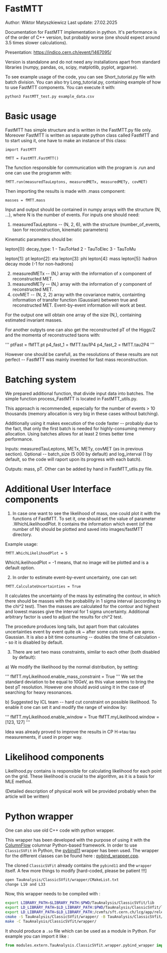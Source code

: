 # FastMTT

Author: Wiktor Matyszkiewicz
Last update: 27.02.2025

Documentation for FastMTT implementation in python. It's performance is of the order of C++ version, but probably worse (one should expect around 3.5 times slower calculations).

Presentation: https://indico.cern.ch/event/1467095/

Version is standalone and do not need any installations apart from standard libraries (numpy, pandas, os, scipy, matplotlib, pyplot, argparse).

To see example usage of the code, you can see Short_tutorial.py file with batch division. You can also try Long_tutorial.py, containing example of how to use FastMTT components. You can execute it with:

```
python3 FastMTT_test.py example_data.csv
```

# Basic usage

FastMTT has simple structure and is written in the FastMTT.py file only.
Moreover FastMTT is written as separate python class called FastMTT and to start using it, one have to make an instance of this class:

 ```
import FastMTT

fMTT = FastMTT.FastMTT()
 ```

The function responsible for communication with the program is .run and one can use the programm with:
```
fMTT.run(measuredTauLeptons, measuredMETx, measuredMETy, covMET)
```

Then importing the results is made with .mass component:

```
masses = fMTT.mass
```

Input and output should be contained in numpy arrays with the structure (N, ...), where N is the number of events. For inputs one should need:

1) measuredTauLeptons -- (N, 2, 6), with the structure (number_of_events, taon for reconstruction, kinematic parameters)

Kinematic parameters should be:

lepton[0]: decay_type:
1 - TauToHad
2 - TauToElec
3 - TauToMu

lepton[1]: pt
lepton[2]: eta
lepton[3]: phi
lepton[4]: mass
lepton[5]: hadron decay mode (-1 for non-hadrons)

2) measuredMETx -- (N,) array with the information of x component of reconstructed MET.
3) measuredMETy -- (N,) array with the information of y component of reconstructed MET.
4) covMET -- (N, 2, 2) array with the covariance matrix, containting information of transfer function (Gaussian) between true and reconstructed MET. Event-by-event information will work at best.

For the output one will obtain one array of the size (N,), containing estimated invariant masses.

For another outpyts one can also get the reconstructed pT of the Higgs/Z and the momenta of reconstructed taons with:

'''
ptFast = fMTT.pt
p4_fast_1 = fMTT.tau1P4
p4_fast_2 = fMTT.tau2P4
'''

However one should be carefull, as the resolutions of these results are not perfect -- FastMTT was mainly invented for fast mass reconstruction.

# Batching system

We prepared additional function, that divide input data into batches. The simple function process_FastMTT is located in FastMTT_utils.py.

This approach is recommended, especially for the number of events > 10 thousands (memory allocation is very big in these cases without batching).

Additionally using it makes execution of the code faster -- probably due to the fact, that only the first batch is needed for highly-consuming memory allocation. Using batches allows for at least 2 times better time performance.

Inputs: measuredTauLeptons, METx, METy, covMET (as in previous section). Optional -- batch_size (5 000 by default) and log_interval (1 by default, so the code will raport upon its progress with each batch).

Outputs: mass, pT. Other can be added by hand in FastMTT_utlis.py file.

# Additional User Interface components

1) In case one want to see the likelihood of mass, one could plot it with the functions of FastMTT.
To set it, one should set the value of parameter .WhichLikelihoodPlot. It contains the information which event (of the number of N) should be plotted and saved into images/fastMTT directory.

Example usage:

```
fMTT.WhichLikelihoodPlot = 5
```

WhichLikelihoodPlot = -1 means, that no image will be plotted and is a default option.

2) In order to estimate event-by-event uncertainty, one can set:

```
fMTT.CalculateUncertainties = True
```

It calculates the uncertainty of the mass by estimating the contour, in which there should be masses with the probability in 1 sigma interval (according to the chi^2 test). Then the masses are calculated for the contour and highest and lowest masses give the interval for 1 sigma uncertainty. Additional arbitrary factor is used to adjust the results for chi^2 test.

The procedure produces long tails, but apart from that calculates uncertainties event by event quite ok ~ after some cuts results are aprox. Gaussian. It is also a bit time consuming -- doubles the time of calculation -- so it is disabled by default.

3) There are set two mass constraints, similar to each other (both disabled by default):

a) We modify the likelihood by the normal distribution, by setting:

'''
fMTT.myLikelihood.enable_mass_constraint = True
'''
We set the standard deviation to be equal to 10GeV, as this value seems to bring the best pT resolution. However one should avoid using it in the case of searching for heavy resonances.

b) Suggested by ICL team -- hard cut constraint on possible likelihood. To enable it one can set it and modify the range of window by:

'''
fMTT.myLikelihood.enable_window = True
fMTT.myLikelihood.window = [123, 127]
'''

Idea was already proved to improve the results in CP H->tau tau measurements, if used in proper way.

# Likelihood components

Likelihood.py contains is responsible for calculating likelihood for each point on the grid. These likelihood is crucial to the algorithm, as it is a basis for MLE method.

(Detailed description of physical work will be provided probably when the article will be written)

# Python wrapper

One can also use old C++ code with python wrapper.

This wrapper has been developed with the purpose of using it with the [ColumnFlow](https://columnflow.readthedocs.io/en/latest/) columnar Python-based framework. In order to use `ClassicSVFit` in Python, the [pybind11](https://pybind11.readthedocs.io/en/stable/basics.html) wrapper has been used. The wrapper for the different classes can be found here : [pybind_wrapper.cpp](https://github.com/oponcet/ClassicSVfit/blob/fastMTT_19_02_2019/wrapper/pybind_wrapper.cpp).

The cloned `ClassicSVFit` already contains the `pybind11` and the `wrapper` itself. A few more things to modify [hard-coded, please be patient !!!]
```bash
open TauAnalysis/ClassicSVfit/wrapper/CMakeList.txt
change L10 and L33
```
Now, this wrapper needs to be compiled with :
```bash
export LIBRARY_PATH=$LIBRARY_PATH:$PWD/TauAnalysis/ClassicSVfit/lib
export LD_LIBRARY_PATH=$LD_LIBRARY_PATH:$PWD/TauAnalysis/ClassicSVfit/lib
export LD_LIBRARY_PATH=$LD_LIBRARY_PATH:/cvmfs/sft.cern.ch/lcg/app/releases/ROOT/6.30.04/x86_64-centosstream9-gcc113-opt/lib/
cmake -S TauAnalysis/ClassicSVfit/wrapper/ -B TauAnalysis/ClassicSVfit/wrapper/
make -C TauAnalysis/ClassicSVfit/wrapper/
```
It should produce a `.so` file which can be used as a module in Python. For example you can import it like :
```py
from modules.extern.TauAnalysis.ClassicSVfit.wrapper.pybind_wrapper import *
```






